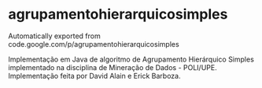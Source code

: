 # agrupamentohierarquicosimples
Automatically exported from code.google.com/p/agrupamentohierarquicosimples

Implementação em Java de algoritmo de Agrupamento Hierárquico Simples implementado na disciplina de Mineração de Dados - POLI/UPE.
Implementação feita por David Alain e Erick Barboza.
